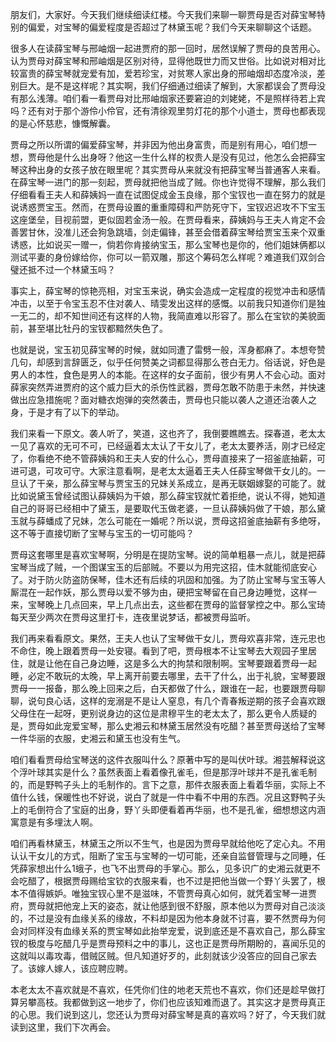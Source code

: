 
朋友们，大家好。今天我们继续细读红楼。今天我们来聊一聊贾母是否对薛宝琴特别的偏爱，对宝琴的偏爱程度是否超过了林黛玉呢？我们今天来聊聊这个话题。

很多人在读薛宝琴与邢岫烟一起进贾府的那一回时，居然误解了贾母的良苦用心。认为贾母对薛宝琴和邢岫烟是区别对待，显得他既世力而又世俗。比如说对相对比较富贵的薛宝琴就宠爱有加，爱若珍宝，对贫寒人家出身的邢岫烟却态度冷淡，差别巨大。是不是这样呢？其实啊，我们仔细通过细读了解到，大家都误会了贾母没有那么浅薄。咱们看一看贾母对比邢岫烟家还要窘迫的刘姥姥，不是照样待若上宾吗？还有对于那个游伶小伶官，还有清徐观里剪灯花的那个小道士，贾母也都表现的是心怀慈悲，慷慨解囊。

贾母之所以所谓的偏爱薛宝琴，并非因为他出身富贵，而是别有用心，咱们想一想，贾母他是什么出身呀？他这一生什么样的权贵人是没有见过，他怎么会把薛宝琴这种出身的女孩子放在眼里呢？其实贾母从来就没有把薛宝琴当普通客人来看。在薛宝琴一进门的那一刻起，贾母就把他当成了贼。你也许觉得不理解，那么我们仔细看看王夫人和薛姨妈一直在试图促成金玉良缘，那个宝钗也一直在努力的就是说诱惑贾宝玉。然而，在贾母设置的重重障碍和严防死守下，宝钗迟迟攻不下宝玉这座堡垒，目视前盟，更似固若金汤一般。在贾母看来，薛姨妈与王夫人肯定不会善罢甘休，没准儿还会狗急跳墙，剑走偏锋，甚至会借着薛宝琴给贾宝玉来个双重诱惑，比如说买一赠一，倘若你肯接纳宝玉，那么宝琴也是你的，他们姐妹俩都以测试平妻的身份嫁给你，你可以一箭双雕，那这个筹码怎么样呢？难道我们双剑合璧还抵不过一个林黛玉吗？

事实上，薛宝琴的惊艳亮相，对宝玉来说，确实会造成一定程度的视觉冲击和感情冲击，以至于令宝玉忍不住对袭人、晴雯发出这样的感慨。以前我只知道你们是独一无二的，却不知世间还有这样的人物，我简直难以形容了。那么在宝钦的美貌面前，甚至堪比牡丹的宝钗都黯然失色了。

也就是说，宝玉初见薛宝琴的时候，就如同遭了雷劈一般，浑身都麻了。本想夸赞几句，却感到言辞匮乏，似乎任何赞美之词都显得那么苍白无力。俗话说，好色是男人的本性，食色是男人的本能。在这样的女子面前，很少有男人不会心动。面对薛家突然弄进贾府的这个威力巨大的杀伤性武器，贾母怎敢不防患于未然，并快速做出应急措施呢？面对糖衣炮弹的突然袭击，贾母也只能以袭人之道还治袭人之身，于是才有了以下的举动。

我们来看一下原文。袭人听了，笑道，这也齐了，我倒要瞧瞧去。探春道，老太太一见了喜欢的无可不可，已经逼着太太认了干女儿了，老太太要养活，刚才已经定了，你看绝不绝不管薛姨妈和王夫人安的什么心，贾母直接来了一招釜底抽薪，可进可退，可攻可守。大家注意看啊，是老太太逼着王夫人任薛宝琴做干女儿的。一旦认了干亲，那么薛宝琴与贾宝玉的兄妹关系成立，是再无联姻嫁娶的可能了。就比如说黛玉曾经试图认薛姨妈为干娘，那么薛宝钗就忙着拒绝，说认不得，她知道自己的哥哥已经相中了黛玉，是要取代玉做老婆，一旦认薛姨妈做了干娘，那么黛玉就与薛蟠成了兄妹，怎么可能在一婚呢？所以说，贾母这招釜底抽薪有多绝呀，这不等于直接切断了宝琴与宝玉的一切可能吗？

贾母这套哪里是喜欢宝琴啊，分明是在提防宝琴。说的简单粗暴一点儿，就是把薛宝琴当成了贼，一个图谋宝玉的后部贼。不要以为用完这招，佳木就能彻底安心了。对于防火防盗防保琴，佳木还有后续的巩固和加强。为了防止宝琴与宝玉等人厮混在一起作妖，那么贾母以爱不够为由，硬把宝琴留在自己身边睡觉，这样一来，宝琴晚上几点回来，早上几点出去，这些都在贾母的监督掌控之中。那么宝琦每天至少两次在贾母这里打卡，连夜里说梦话，都被贾母监听。

我们再来看看原文。果然，王夫人也认了宝琴做干女儿，贾母欢喜非常，连元忠也不命住，晚上跟着贾母一处安寝。看到了吧，贾母根本不让宝琴去大观园子里居住，就是让他在自己身边睡，这是多么大的拘禁和限制啊。宝琴要跟着贾母一起睡，必定不敢玩的太晚，早上离开前要去哪里，去干了什么，出于礼貌，宝琴要跟贾母一一报备，那么晚上回来之后，白天都做了什么，跟谁在一起，也要跟贾母聊聊，说句良心话，这样的宠溺是不是让人窒息，有几个青春叛逆期的孩子会喜欢跟父母住在一起呀，更别说身边的这位是肃穆平生的老太太了，那么更令人质疑的是，贾母如此宠爱宝琴，那么史湘云和林黛玉居然没有吃醋？甚至贾母送给了宝琴一件华丽的衣服，史湘云和黛玉也没有生气。

咱们看看贾母给宝琴送的这件衣服叫什么？原著中写的是叫伏叶球。湘芸解释说这个浮叶球其实是什么？虽然表面上看着像孔雀毛，但是那浮叶球并不是孔雀毛制的，而是野鸭子头上的毛制作的。言下之意，那件衣服表面上看着华丽，实际上不值什么钱，保暖性也不好说，说白了就是一件中看不中用的东西。况且这野鸭子头上的毛倒符合了宝庭的出身，野丫头即便看着再华丽，也不是孔雀，细想想这内涵寓意是有多埋汰人啊。

咱们再看林黛玉，林黛玉之所以不生气，也是因为贾母早就给他吃了定心丸。不用认认干女儿的方式，阻断了宝玉与宝琴的一切可能，还亲自监督管理与之同睡，任凭薛家想出什么1蛾子，也飞不出贾母的手掌心。那么，见多识广的史湘云就更不会吃醋了，根据贾母赐给宝钦的衣服来看，也不过是把他当做一个野丫头罢了，根本不值得嫉妒。唯独宝钗心里不是滋味，不管贾母真心如何，就凭着宝琴一进贾府，贾母就把他宠上天的姿态，就让他感到很不舒服，原本他以为贾母对自己淡淡的，不过是没有血缘关系的缘故，不料却是因为他本身就不讨喜，要不然贾母为何会对同样没有血缘关系的贾宝琴如此抬举宠爱，说到底还是不喜欢自己，那么薛宝钗的极度与吃醋几乎是贾母预料之中的事儿，这也正是贾母所期盼的，喜闻乐见的这就叫以毒攻毒，借贼区贼。但凡知道好歹的，此刻就该少没答应的回自己家去了。该嫁人嫁人，该应聘应聘。

本老太太不喜欢就是不喜欢，任凭你们住的地老天荒也不喜欢，你们还是趁早做打算另攀高枝。我都做到这一地步了，你们也应该知难而退了。其实这才是贾母真正的心思。我们说到这儿，您还认为贾母对薛宝琴是真的喜欢吗？好了，今天我们就读到这里，我们下次再会。


